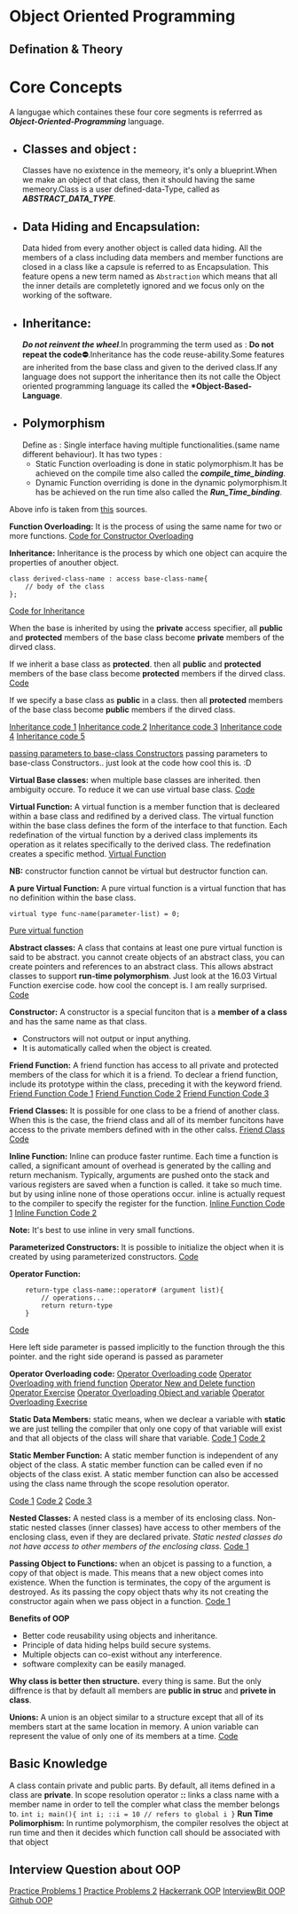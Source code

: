# Object Oriented Programming
## Defination & Theory

# Core Concepts

A langugae which containes these four core segments is referrred as **_Object-Oriented-Programming_** language.

- ## Classes and object :
  Classes have no exixtence in the memeory, it's only a blueprint.When we make an object of that class, then it should having the same memeory.Class is a user defined-data-Type, called as **_ABSTRACT_DATA_TYPE_**.
- ## Data Hiding and Encapsulation:
  Data hided from every another object is called data hiding. All the members of a class including data members and member functions are closed in a class like a capsule is referred to as Encapsulation. This feature opens a new term named as `Abstraction` which means that all the inner details are completetly ignored and we focus only on the working of the software.
- ## Inheritance:
  **_Do not reinvent the wheel_**.In programming the term used as : **Do not repeat the code⛔**.Inheritance has the code reuse-ability.Some features are inherited from the base class and given to the derived class.If any language does not support the inheritance then its not calle the Object oriented programming language its called the **\*Object-Based-Language**.
- ## Polymorphism
  Define as : Single interface having multiple functionalities.(same name different behaviour).
  It has two types :
  - Static
    Function overloading is done in static polymorphism.It has be achieved on the compile time also called the **_compile_time_binding_**.
  - Dynamic
    Function overriding is done in the dynamic polymorphism.It has be achieved on the run time also called the **_Run_Time_binding_**.

Above info is taken from [this](https://github.com/muhib7353/Zero-to-Advance-OOP-Concepts-CPP/tree/main/01_Object%20Oriented%20Programming%20in%20C%2B%2B/00_Introduction%20to%20OOP) sources.


**Function Overloading:** It is the process of using the same name for two or more functions.
[Code for Constructor Overloading](https://github.com/fuad7161/Interview-Preparation/blob/main/OOP_in_C%2B%2B/02.01%20Function%20overloading%20Constructor.cpp)


**Inheritance:** Inheritance is the process by which one object can acquire the properties of anouther object.
```
class derived-class-name : access base-class-name{
    // body of the class
};
```
[Code for Inheritance](https://github.com/fuad7161/Interview-Preparation/blob/main/OOP_in_C%2B%2B/15.%20Inheritance.cpp)

When the base is inherited by using the **private** access specifier, all **public** and **protected** members of the base class become **private** members of the dirved class.

If we inherit a base class as **protected**. then all **public** and **protected** members of the base class become **protected** members if the dirved class. [Code](https://github.com/fuad7161/Interview-Preparation/blob/main/OOP_in_C%2B%2B/15.02%20Inheritance%20with%20Protected.cpp)

If we specify a base class as **public** in a class. then all **protected** members of the base class become **public** members if the dirved class.

[Inheritance code 1](https://github.com/fuad7161/Interview-Preparation/blob/main/OOP_in_C%2B%2B/15.01%20Inheritance%20with%20protected.cpp)
[Inheritance code 2](https://github.com/fuad7161/Interview-Preparation/blob/main/OOP_in_C%2B%2B/15.03%20protected%20base%20class%20inheritance.cpp)
[Inheritance code 3](https://github.com/fuad7161/Interview-Preparation/blob/main/OOP_in_C%2B%2B/15.04%20Inherit%20multiple%20base.cpp)
[Inheritance code 4](https://github.com/fuad7161/Interview-Preparation/blob/main/OOP_in_C%2B%2B/15.05%20cons%26distr%20inheritance.cpp)
[Inheritance code 5](https://github.com/fuad7161/Interview-Preparation/blob/main/OOP_in_C%2B%2B/15.05%20constructor%26distructor%20in%20Inheritance.cpp)

[passing parameters to base-class Constructors](https://github.com/fuad7161/Interview-Preparation/blob/main/OOP_in_C%2B%2B/15.06%20passPrmBaseConstrutors.cpp)
passing parameters to base-class Constructors.. just look at the code how cool this is. :D

**Virtual Base classes:** when multiple base classes are inherited. then ambiguity occure. To reduce it we can use virtual base class. [Code](https://github.com/fuad7161/Interview-Preparation/blob/main/OOP_in_C%2B%2B/15.08%20Virtual%20base%20class%20Inheritance.cpp)

**Virtual Function:** A virtual function is a member function that is decleared within a base class and redifined by a derived class. The virtual function within the base class defines the form of the interface to that function. Each redefination of the virtual function by a derived class implements its operation as it relates specifically to the derived class. The redefination creates a specific method. 
[Virtual Function](https://github.com/fuad7161/Interview-Preparation/blob/main/OOP_in_C%2B%2B/16.%20Virtual%20Function.cpp)

**NB:** constructor function cannot be virtual but destructor function can.

**A pure Virtual Function:** A pure virtual function is a virtual function that has no definition within the base class.
```
virtual type func-name(parameter-list) = 0;
```
[Pure virtual function](https://github.com/fuad7161/Interview-Preparation/blob/main/OOP_in_C%2B%2B/16.02%20Pure%20virtual%20Function.cpp)

**Abstract classes:** A class that contains at least one pure virtual function is said to be abstract. you cannot create objects of an abstract class, you can create pointers and references to an abstract class. This allows abstract classes to support **run-time polymorphism**. 
Just look at the 16.03 Virtual Function exercise code. how cool the concept is. I am really surprised.
[Code](https://github.com/fuad7161/Interview-Preparation/blob/main/OOP_in_C%2B%2B/16.03%20Virtual%20Function%20exercise.cpp)

**Constructor:** A constructor is a special funciton that is a **member of a class** and has the same name as that class.
- Constructors will not output or input anything.
- It is automatically called when the object is created.

**Friend Function:** A friend function has access to all private and protected members of the class for which it is a friend. To declear a friend function, include its prototype within the class, preceding it with the keyword friend.
[Friend Function Code 1](https://github.com/fuad7161/Interview-Preparation/blob/main/OOP_in_C%2B%2B/06.%20Friend%20function.cpp)
[Friend Function Code 2](https://github.com/fuad7161/Interview-Preparation/blob/main/OOP_in_C%2B%2B/06.01%20Friend%20function%20idol%20chekc.cpp)
[Friend Function Code 3](https://github.com/fuad7161/Interview-Preparation/blob/main/OOP_in_C%2B%2B/06.02%20Friend%20member%20function.cpp)

**Friend Classes:** It is possible for one class to be a friend of another class. When this is the case, the friend class and all of its member funcitons have access to the private members defined with in the other calss.
[Friend Class Code](https://github.com/fuad7161/Interview-Preparation/blob/main/OOP_in_C%2B%2B/07.%20Friend%20classes.cpp)

**Inline Function:** Inline can produce faster runtime. 
Each time a function is called, a significant amount of overhead is generated by the calling and return mechanism. Typically, arguments are pushed onto the stack and various registers are saved when a function is called. it take so much time. but by using inline none of those operations occur. 
inline is actually request to the compiler to specify the register for the function.
[Inline Function Code 1](https://github.com/fuad7161/Interview-Preparation/blob/main/OOP_in_C%2B%2B/08.%20Inline%20function.cpp)
[Inline Function Code 2](https://github.com/fuad7161/Interview-Preparation/blob/main/OOP_in_C%2B%2B/08.01%20Inline%20with%20class.cpp)

**Note:** It's best to use inline in very small functions.

**Parameterized Constructors:** It is possible to initialize the object when it is created by using parameterized constructors.
[Code](https://github.com/fuad7161/Interview-Preparation/blob/main/OOP_in_C%2B%2B/09.%20Parameterized%20Constructor.cpp)

**Operator Function:** 
```
    return-type class-name::operator# (argument list){
        // operations...
        return return-type
    }
```
[Code](https://github.com/fuad7161/Interview-Preparation/blob/main/OOP_in_C%2B%2B/14.%20Operator%20Function.cpp)

Here left side parameter is passed implicitly to the function through the this pointer.
and the right side operand is passed as parameter

**Operator Overloading code:**
[Operator Overloading code](https://github.com/fuad7161/Interview-Preparation/blob/main/OOP_in_C%2B%2B/14.01%20Operator%20Overloading.cpp)
[Operator Overloading with friend function](https://github.com/fuad7161/Interview-Preparation/blob/main/OOP_in_C%2B%2B/14.02%20Operator%20Ovldng%20with%20Friend%20funtion.cpp)
[Operator New and Delete function](https://github.com/fuad7161/Interview-Preparation/blob/main/OOP_in_C%2B%2B/14.03%20Operator%20new%26Delete.cpp)
[Operator Exercise](https://github.com/fuad7161/Interview-Preparation/blob/main/OOP_in_C%2B%2B/14.04%20Operator%20exercise.cpp)
[Operator Overloading Object and variable](https://github.com/fuad7161/Interview-Preparation/blob/main/OOP_in_C%2B%2B/14.05%20Operator%20Overloading%20object%2Bvariable.cpp)
[Operator Overloading Execrise](https://github.com/fuad7161/Interview-Preparation/blob/main/OOP_in_C%2B%2B/14.05%20Operator%20exercise.cpp)


**Static Data Members:** static means, when we declear a variable with **static** we are just telling the compiler that only one copy of that variable will exist and that all objects of the class will share that variable.
[Code 1](https://github.com/fuad7161/Interview-Preparation/blob/main/OOP_in_C%2B%2B/10.%20static%20data%20member.cpp)
[Code 2](https://github.com/fuad7161/Interview-Preparation/blob/main/OOP_in_C%2B%2B/10.01%20Static%20data%20member.cpp)

**Static Member Function:** A static member function is independent of any object of the class. A static member function can be called even if no objects of the class exist. A static member function can also be accessed using the class name through the scope resolution operator.

[Code 1](https://github.com/fuad7161/Interview-Preparation/blob/main/OOP_in_C%2B%2B/10.02%20Static%20data%20member.cpp)
[Code 2](https://github.com/fuad7161/Interview-Preparation/blob/main/OOP_in_C%2B%2B/11%20Static%20member%20function.cpp)
[Code 3](https://github.com/fuad7161/Interview-Preparation/blob/main/OOP_in_C%2B%2B/11.01%20Static%20member%20function.cpp)

**Nested Classes:**  A nested class is a member of its enclosing class. Non-static nested classes (inner classes) have access to other members of the enclosing class, even if they are declared private. *Static nested classes do not have access to other members of the enclosing class.*
[Code 1](https://github.com/anishsingh20/Programming-in-Cpp/blob/master/NestedClasses.cpp)

**Passing Object to Functions:** when an objcet is passing to a function, a copy of that object is made. This means that a new object comes into existence. When the function is terminates, the copy of the argument is destroyed. As its passing the copy object thats why its not creating the constructor again when we pass object in a function.
[Code 1](https://github.com/fuad7161/Interview-Preparation/blob/main/OOP_in_C%2B%2B/12%20Passing%20Object%20to%20funtion.cpp)

**Benefits of OOP**
* Better code reusability using objects and inheritance.
* Principle of data hiding helps build secure systems.
* Multiple objects can co-exist without any interference.
* software complexity can be easily managed.

**Why class is better then structure.**
every thing is same. But the only diffrence is that by default all members are **public in struc** and **privete in class**.

**Unions:** A union is an object similar to a structure except that all of its members start at the same location in memory. A union variable can represent the value of only one of its members at a time.
[Code](https://github.com/fuad7161/Interview-Preparation/blob/main/OOP_in_C%2B%2B/05.%20Union.cpp)


## Basic Knowledge
A class contain private and public parts. By default, all items defined in a class are **private**.
In scope resolution operator **::** links a class name with a member name in order to tell the compler what class the member belongs to.
        ```
        int i;
        main(){
            int i;
            ::i = 10 // refers to global i
        }
        ```
**Run Time Polimorphism:** In runtime polymorphism, the compiler resolves the object at run time and then it decides which function call should be associated with that object

## Interview Question about OOP
[Practice Problems 1](https://www.w3resource.com/cpp-exercises/oop/index.php)
[Practice Problems 2](https://www.codesdope.com/practice/cpp-classes-and-objects/)
[Hackerrank OOP](https://www.hackerrank.com/domains/cpp/classes/difficulty/all/page/2)
[InterviewBit OOP](https://www.interviewbit.com/cpp-interview-questions/#c++-coding-questions)
[Github OOP](https://github.com/Devinterview-io/oop-interview-questions)

